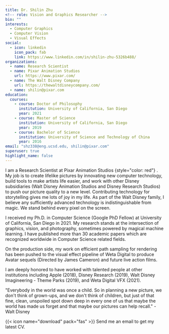 ```yaml
---
title: Dr. Shilin Zhu
<!-- role: Vision and Graphics Researcher -->
bio: ""
interests:
  - Computer Graphics
  - Computer Vision
  - Visual Effects
social:
  - icon: linkedin
    icon_pack: fab
    link: https://www.linkedin.com/in/shilin-zhu-5326b488/
organizations:
  - name: Research Scientist
  - name: Pixar Animation Studios
    url: https://www.pixar.com/
  - name: The Walt Disney Company
    url: https://thewaltdisneycompany.com/
  - name: shilin@pixar.com
education:
  courses:
    - course: Doctor of Philosophy
      institution: University of California, San Diego
      year: 2021
    - course: Master of Science
      institution: University of California, San Diego
      year: 2019
    - course: Bachelor of Science
      institution: University of Science and Technology of China
      year: 2016
email: "shz338@eng.ucsd.edu, shilin@pixar.com"
superuser: true
highlight_name: false
---
```

I am a Research Scientist at 
Pixar Animation Studios
{style="color: red"}
. My job is to create lifelike pictures by innovating new computer technology, build tools to make artists life easier, and work with other Disney subsidiaries (Walt Disney Animation Studios and Disney Research Studios) to push our picture quality to a new level. Contributing technology for storytelling gives me lots of joy in my life. As part of the Walt Disney family, I believe any sufficiently advanced technology is indistinguishable from magic. We stand behind every pixel on the screen.

I received my Ph.D. in Computer Science (Google PhD Fellow) at University of California, San Diego in 2021. My research stands at the intersection of graphics, vision, and photography, sometimes powered by magical machine learning. I have published more than 30 academic papers which are recognized worldwide in Computer Science related fields. 

On the production side, my work on efficient path sampling for rendering has been pushed to the visual effect pipeline of Weta Digital to produce Avatar sequels (Directed by James Cameron) and future live action films.

I am deeply honored to have worked with talented people at other institutions including Apple (2018), Disney Research (2019), Walt Disney Imagineering - Theme Parks (2019), and Weta Digital VFX (2021).

"Everybody in the world was once a child. So in planning a new picture, we don't think of grown-ups, and we don't think of children, but just of that fine, clean, unspoiled spot down deep in every one of us that maybe the world has made us forget and that maybe our pictures can help recall."  -Walt Disney

{{< icon name="download" pack="fas" >}} Send me an email to get my latest CV. <!-- Download my {{< staticref "uploads/Shilin_CV.pdf" "newtab" >}}CV{{< /staticref >}}. -->
